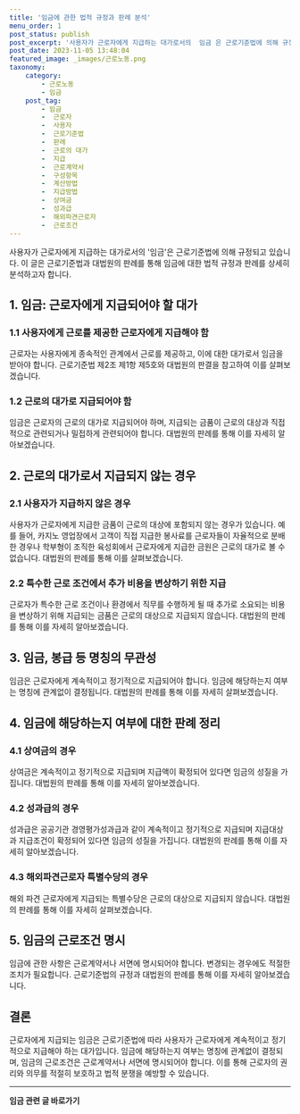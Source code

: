 ```yaml
---
title: '임금에 관한 법적 규정과 판례 분석'
menu_order: 1
post_status: publish
post_excerpt: '사용자가 근로자에게 지급하는 대가로서의  임금 은 근로기준법에 의해 규정되고 있습니다. 이 글은 근로기준법과 대법원의 판례를 통해 임금에 대한 법적 규정과 판례를 상세히 분석하고자 합니다.'
post_date: 2023-11-05 13:48:04
featured_image: _images/근로노동.png
taxonomy:
    category:
        - 근로노동
        - 임금
    post_tag:
        - 임금
        -  근로자
        -  사용자
        -  근로기준법
        -  판례
        -  근로의 대가
        -  지급
        -  근로계약서
        -  구성항목
        -  계산방법
        -  지급방법
        -  상여금
        -  성과급
        -  해외파견근로자
        -  근로조건
---
```



사용자가 근로자에게 지급하는 대가로서의 '임금'은 근로기준법에 의해 규정되고 있습니다. 이 글은 근로기준법과 대법원의 판례를 통해 임금에 대한 법적 규정과 판례를 상세히 분석하고자 합니다.

## 1. 임금: 근로자에게 지급되어야 할 대가
### 1.1 사용자에게 근로를 제공한 근로자에게 지급해야 함
근로자는 사용자에게 종속적인 관계에서 근로를 제공하고, 이에 대한 대가로서 임금을 받아야 합니다. 근로기준법 제2조 제1항 제5호와 대법원의 판결을 참고하여 이를 살펴보겠습니다.

### 1.2 근로의 대가로 지급되어야 함
임금은 근로자의 근로의 대가로 지급되어야 하며, 지급되는 금품이 근로의 대상과 직접적으로 관련되거나 밀접하게 관련되어야 합니다. 대법원의 판례를 통해 이를 자세히 알아보겠습니다.

## 2. 근로의 대가로서 지급되지 않는 경우
### 2.1 사용자가 지급하지 않은 경우
사용자가 근로자에게 지급한 금품이 근로의 대상에 포함되지 않는 경우가 있습니다. 예를 들어, 카지노 영업장에서 고객이 직접 지급한 봉사료를 근로자들이 자율적으로 분배한 경우나 학부형이 조직한 육성회에서 근로자에게 지급한 금원은 근로의 대가로 볼 수 없습니다. 대법원의 판례를 통해 이를 살펴보겠습니다.

### 2.2 특수한 근로 조건에서 추가 비용을 변상하기 위한 지급
근로자가 특수한 근로 조건이나 환경에서 직무를 수행하게 될 때 추가로 소요되는 비용을 변상하기 위해 지급되는 금품은 근로의 대상으로 지급되지 않습니다. 대법원의 판례를 통해 이를 자세히 알아보겠습니다.

## 3. 임금, 봉급 등 명칭의 무관성
임금은 근로자에게 계속적이고 정기적으로 지급되어야 합니다. 임금에 해당하는지 여부는 명칭에 관계없이 결정됩니다. 대법원의 판례를 통해 이를 자세히 살펴보겠습니다.

## 4. 임금에 해당하는지 여부에 대한 판례 정리
### 4.1 상여금의 경우
상여금은 계속적이고 정기적으로 지급되며 지급액이 확정되어 있다면 임금의 성질을 가집니다. 대법원의 판례를 통해 이를 자세히 알아보겠습니다.

### 4.2 성과급의 경우
성과급은 공공기관 경영평가성과급과 같이 계속적이고 정기적으로 지급되며 지급대상과 지급조건이 확정되어 있다면 임금의 성질을 가집니다. 대법원의 판례를 통해 이를 자세히 알아보겠습니다.

### 4.3 해외파견근로자 특별수당의 경우
해외 파견 근로자에게 지급되는 특별수당은 근로의 대상으로 지급되지 않습니다. 대법원의 판례를 통해 이를 자세히 살펴보겠습니다.

## 5. 임금의 근로조건 명시
임금에 관한 사항은 근로계약서나 서면에 명시되어야 합니다. 변경되는 경우에도 적절한 조치가 필요합니다. 근로기준법의 규정과 대법원의 판례를 통해 이를 자세히 알아보겠습니다.

## 결론
근로자에게 지급되는 임금은 근로기준법에 따라 사용자가 근로자에게 계속적이고 정기적으로 지급해야 하는 대가입니다. 임금에 해당하는지 여부는 명칭에 관계없이 결정되며, 임금의 근로조건은 근로계약서나 서면에 명시되어야 합니다. 이를 통해 근로자의 권리와 의무를 적절히 보호하고 법적 분쟁을 예방할 수 있습니다.
<!-- wp:separator -->
<hr class="wp-block-separator has-alpha-channel-opacity"/>
<!-- /wp:separator -->

<!-- wp:group {"backgroundColor":"base","layout":{"type":"constrained"}} -->
<div class="wp-block-group has-base-background-color has-background"><!-- wp:paragraph {"align":"center","fontSize":"medium"} -->
<p class="has-text-align-center has-large-font-size"><strong>임금 관련 글 바로가기</strong></p>
<!-- /wp:paragraph -->


<!-- wp:latest-posts
{"categories":[{"id":11225,"count":19,"description":"","link":"https://uknowlaw.com/category/%ec%9e%84%ea%b8%88/","name":"임금","slug":"임금","taxonomy":"category","parent":0,"meta":[],"_links":{"self":[{"href":"https://uknowlaw.com/wp-json/wp/v2/categories/11225"}],"collection":[{"href":"https://uknowlaw.com/wp-json/wp/v2/categories"}],"about":[{"href":"https://uknowlaw.com/wp-json/wp/v2/taxonomies/category"}],"wp:post_type":[{"href":"https://uknowlaw.com/wp-json/wp/v2/posts?categories=11225"}],"curies":[{"name":"wp","href":"https://api.w.org/{rel}","templated":true}]}}],"postsToShow":100,"excerptLength":28,"postLayout":"grid","columns":2,"featuredImageAlign":"left","featuredImageSizeSlug":"large","fontSize":"small"} /--></div>
<!-- /wp:group -->